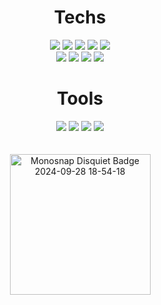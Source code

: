 <div align=center>
	<h1>Techs</h1></div>
<div align=center> 
  	<img src="https://img.shields.io/badge/JavaScript-F7DF1E?style=flat-square&logo=JavaScript&logoColor=white"/>
  	<img src="https://img.shields.io/badge/TypeScript-3178C6?style=flat-square&logo=TypeScript&logoColor=white"/>
  	<img src="https://img.shields.io/badge/Node.js-339933?style=flat-square&logo=nodedotjs&logoColor=white"/>
  	<img src="https://img.shields.io/badge/HTML5-E34F26?style=flat-square&logo=html5&logoColor=white"/>
  	<img src="https://img.shields.io/badge/CSS3-1572B6?style=flat-square&logo=css3&logoColor=white"/>
	<br/>
  	<img src="https://img.shields.io/badge/React-61DAFB?style=flat-square&logo=React&logoColor=white"/>
  	<img src="https://img.shields.io/badge/storybook-FF4785?style=flat-square&logo=Storybook&logoColor=white"/>
  	<img src="https://img.shields.io/badge/styledcomponents-DB7093?style=flat-square&logo=styledcomponents&logoColor=white"/>
	<img src="https://img.shields.io/badge/Tailwind CSS-06B6D4?style=flat-square&logo=Tailwind CSS&logoColor=white"/>
</div>
<div align=center>
	<h1>Tools</h1></div>
<div align=center>
	<img src="https://img.shields.io/badge/GitHub-181717?style=flat&logo=GitHub&logoColor=FFFFFF"/>
	<img src="https://img.shields.io/badge/Notion-000000?style=flat&logo=Notion&logoColor=white" />
	<img src="https://img.shields.io/badge/Slack-4A154B?style=flat&logo=Slack&logoColor=FFFFFF"/>
	<img src="https://img.shields.io/badge/Figma-F24E1E?style=flat&logo=Figma&logoColor=FFFFFF"/>  
</div>

<div align=center>
	<br/>
	<br/>
	<a href="https://disquiet.io/product/%EB%A3%A8%EB%AF%B8%EC%8A%A4%EC%BC%80%EC%9D%B4%ED%94%84">
		<img width="225" alt="Monosnap Disquiet Badge 2024-09-28 18-54-18" src="https://github.com/user-attachments/assets/e6930716-3adf-4f6c-a7a5-70fab3863313">
	</a>
</div>

